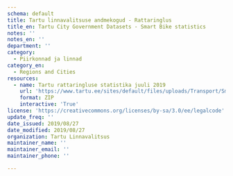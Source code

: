 ```yaml
---
schema: default
title: Tartu linnavalitsuse andmekogud - Rattaringlus
title_en: Tartu City Government Datasets - Smart Bike statistics
notes: ''
notes_en: ''
department: ''
category:
  - Piirkonnad ja linnad
category_en:
  - Regions and Cities
resources:
  - name: Tartu rattaringluse statistika juuli 2019
    url: 'https://www.tartu.ee/sites/default/files/uploads/Transport/Smart%20Bike%20Tartu_july%202019.zip'
    format: ZIP
    interactive: 'True'
license: 'https://creativecommons.org/licenses/by-sa/3.0/ee/legalcode'
update_freq: ''
date_issued: 2019/08/27
date_modified: 2019/08/27
organization: Tartu Linnavalitsus
maintainer_name: ''
maintainer_email: ''
maintainer_phone: ''

---
```

